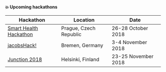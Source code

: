 #### :boom: Upcoming hackathons

| Hackathon | Location | Date |
| --------- | -------- | ---- |
| [Smart Health Hackathon](http://www.ceehacks.com/) | Prague, Czech Republic | 26-28 October 2018 |
| [jacobsHack!](https://jacobshack.com/) | Bremen, Germany | 3-4 November 2018 |
| [Junction 2018](https://2018.hackjunction.com/) | Helsinki, Finland | 23-25 November 2018 |